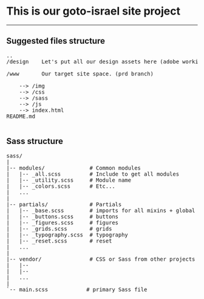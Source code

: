 <h1>This is our goto-israel site project</h1>

<hr>

<h2>Suggested files structure</h2>

<pre>
..
/design    Let's put all our design assets here (adobe working projects, pictures, sketches, e.t.c) 

/www       Our target site space. (prd branch)       

	--> /img
	--> /css
	--> /sass
	--> /js
	--> index.html
README.md

</pre>


<h2> Sass structure </h2> 

<pre>
sass/
|
|-- modules/              # Common modules
|   |-- _all.scss         # Include to get all modules
|   |-- _utility.scss     # Module name
|   |-- _colors.scss      # Etc...
|   ...
|
|-- partials/             # Partials
|   |-- _base.scss        # imports for all mixins + global project variables
|   |-- _buttons.scss     # buttons
|   |-- _figures.scss     # figures
|   |-- _grids.scss       # grids
|   |-- _typography.scss  # typography
|   |-- _reset.scss       # reset
|   ...
|
|-- vendor/               # CSS or Sass from other projects
|   |-- 
|   |-- 
|   ...
|
`-- main.scss            # primary Sass file

</pre>
